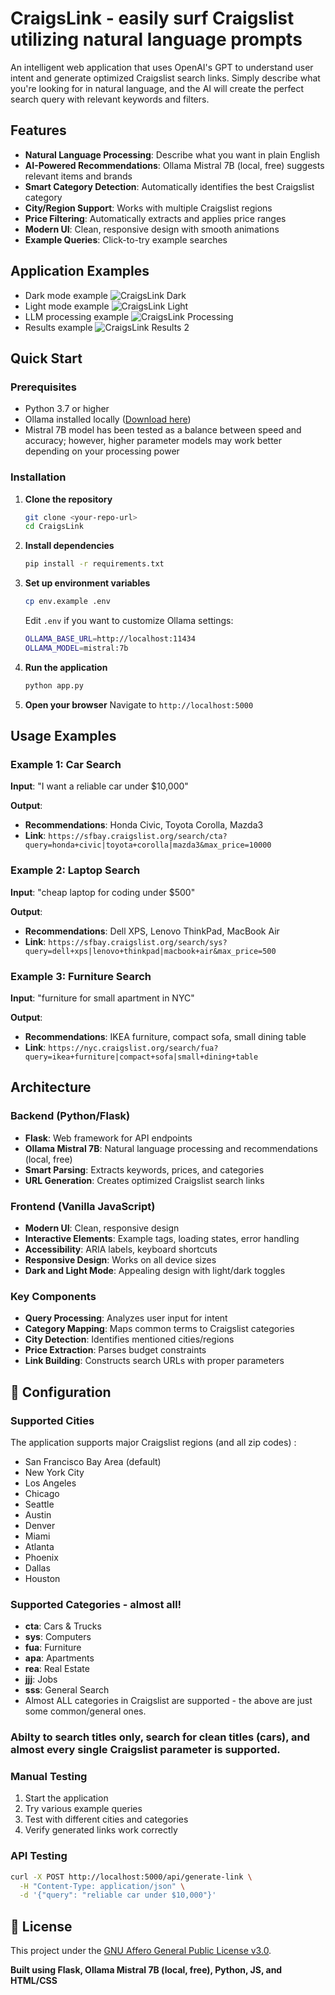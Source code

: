 # CraigsLink - easily surf Craigslist utilizing natural language prompts

An intelligent web application that uses OpenAI's GPT to understand user intent and generate optimized Craigslist search links. Simply describe what you're looking for in natural language, and the AI will create the perfect search query with relevant keywords and filters. 

## Features

- **Natural Language Processing**: Describe what you want in plain English
- **AI-Powered Recommendations**: Ollama Mistral 7B (local, free) suggests relevant items and brands
- **Smart Category Detection**: Automatically identifies the best Craigslist category
- **City/Region Support**: Works with multiple Craigslist regions
- **Price Filtering**: Automatically extracts and applies price ranges
- **Modern UI**: Clean, responsive design with smooth animations
- **Example Queries**: Click-to-try example searches
## Application Examples
- Dark mode example
![CraigsLink Dark](https://github.com/agastyak1/CraigsLink/raw/8dac487eca31908cb65d953b3242efc7c5a51b0c/craigsLinkResults/craigslinkDark.png)
- Light mode example
![CraigsLink Light](https://github.com/agastyak1/CraigsLink/raw/8dac487eca31908cb65d953b3242efc7c5a51b0c/craigsLinkResults/craigslinkLight.png)
- LLM processing example
![CraigsLink Processing](https://github.com/agastyak1/CraigsLink/raw/a09bbcebb108fe7ee9964eae355098917186790c/craigsLinkResults/craigsLinkProcessing2.png)
- Results example
![CraigsLink Results 2](https://github.com/agastyak1/CraigsLink/blob/a09bbcebb108fe7ee9964eae355098917186790c/craigsLinkResults/craigsLinkResults2.png?raw=true)
## Quick Start

### Prerequisites

- Python 3.7 or higher
- Ollama installed locally ([Download here](https://ollama.ai/))
- Mistral 7B model has been tested as a balance between speed and accuracy; however, higher parameter models may work better depending on your processing power

### Installation

1. **Clone the repository**
   ```bash
   git clone <your-repo-url>
   cd CraigsLink
   ```

2. **Install dependencies**
   ```bash
   pip install -r requirements.txt
   ```

3. **Set up environment variables**
   ```bash
   cp env.example .env
   ```
   
   Edit `.env` if you want to customize Ollama settings:
   ```bash
   OLLAMA_BASE_URL=http://localhost:11434
   OLLAMA_MODEL=mistral:7b
   ```

4. **Run the application**
   ```bash
   python app.py
   ```

5. **Open your browser**
   Navigate to `http://localhost:5000`

## Usage Examples

### Example 1: Car Search
**Input**: "I want a reliable car under $10,000"

**Output**: 
- **Recommendations**: Honda Civic, Toyota Corolla, Mazda3
- **Link**: `https://sfbay.craigslist.org/search/cta?query=honda+civic|toyota+corolla|mazda3&max_price=10000`

### Example 2: Laptop Search
**Input**: "cheap laptop for coding under $500"

**Output**:
- **Recommendations**: Dell XPS, Lenovo ThinkPad, MacBook Air
- **Link**: `https://sfbay.craigslist.org/search/sys?query=dell+xps|lenovo+thinkpad|macbook+air&max_price=500`

### Example 3: Furniture Search
**Input**: "furniture for small apartment in NYC"

**Output**:
- **Recommendations**: IKEA furniture, compact sofa, small dining table
- **Link**: `https://nyc.craigslist.org/search/fua?query=ikea+furniture|compact+sofa|small+dining+table`

## Architecture

### Backend (Python/Flask)
- **Flask**: Web framework for API endpoints
- **Ollama Mistral 7B**: Natural language processing and recommendations (local, free)
- **Smart Parsing**: Extracts keywords, prices, and categories
- **URL Generation**: Creates optimized Craigslist search links

### Frontend (Vanilla JavaScript)
- **Modern UI**: Clean, responsive design
- **Interactive Elements**: Example tags, loading states, error handling
- **Accessibility**: ARIA labels, keyboard shortcuts
- **Responsive Design**: Works on all device sizes
- **Dark and Light Mode**: Appealing design with light/dark toggles

### Key Components
- **Query Processing**: Analyzes user input for intent
- **Category Mapping**: Maps common terms to Craigslist categories
- **City Detection**: Identifies mentioned cities/regions
- **Price Extraction**: Parses budget constraints
- **Link Building**: Constructs search URLs with proper parameters

## 🔧 Configuration

### Supported Cities
The application supports major Craigslist regions (and all zip codes) :
- San Francisco Bay Area (default)
- New York City
- Los Angeles
- Chicago
- Seattle
- Austin
- Denver
- Miami
- Atlanta
- Phoenix
- Dallas
- Houston

### Supported Categories - almost all!
- **cta**: Cars & Trucks
- **sys**: Computers
- **fua**: Furniture
- **apa**: Apartments
- **rea**: Real Estate
- **jjj**: Jobs
- **sss**: General Search
- Almost ALL categories in Craigslist are supported - the above are just some common/general ones.


### Abilty to search titles only, search for clean titles (cars), and almost every single Craigslist parameter is supported.

### Manual Testing
1. Start the application
2. Try various example queries
3. Test with different cities and categories
4. Verify generated links work correctly

### API Testing
```bash
curl -X POST http://localhost:5000/api/generate-link \
  -H "Content-Type: application/json" \
  -d '{"query": "reliable car under $10,000"}'
```

## 📝 License

This project under the [GNU Affero General Public License v3.0](LICENSE).

**Built using Flask, Ollama Mistral 7B (local, free), Python, JS, and HTML/CSS**
